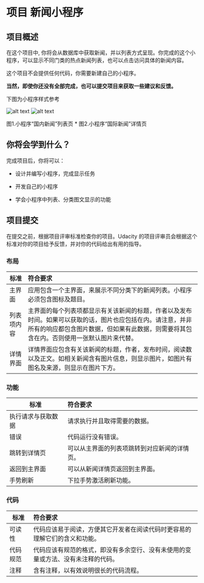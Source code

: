 项目 新闻小程序
=====

项目概述
----

在这个项目中, 你将会从数据库中获取新闻，并以列表方式呈现。你完成的这个小程序，可以显示不同门类的热点新闻列表，也可以点击访问具体的新闻内容。

这个项目不会提供任何代码，你需要新建自己的小程序。

**当然，即使你还没有全部完成，也可以提交项目来获取一些建议和反馈。**

下图为小程序样式参考

![alt text](https://github.com/udacity/cn-wechat-weather/blob/default-1-1/news_project/%E5%9B%BD%E5%86%85.PNG "国内新闻列表")
![alt text](https://github.com/udacity/cn-wechat-weather/blob/default-1-1/news_project/%E5%9B%BD%E9%99%85%E6%96%B0%E9%97%BB%E5%86%85%E5%AE%B9.PNG "国际新闻内容")

图1.小程序“国内新闻”列表页                                * 图2.小程序“国际新闻”详情页



你将会学到什么？
----

完成项目后，你将可以：

*  设计并编写小程序，完成显示任务

*  开发自己的小程序

*  学会小程序中列表、分类图文显示的功能


项目提交
-----
在提交之前，根据项目评审标准检查你的项目。Udacity 的项目评审员会根据这个标准对你的项目给予反馈，并对你的代码给出有用的指导。

### 布局
| 标准 | 符合要求 |
| ------------- |:-------------|
| 主界面      | 应用包含一个主界面，来展示不同分类下的新闻列表。小程序必须包含图标及题目。 |
| 列表项内容 | 主界面的每个列表项都显示有关该新闻的标题，作者以及发布时间。如果可以获取的话，图片也应包括在内。请注意，并非所有的响应都包含图片数据，但如果有此数据，则需要将其包含在内。否则使用一张默认图片来代替。 |
|详情界面   | 详情界面应包含有关该新闻的标题，作者，发布时间，阅读数以及正文。如相关新闻含有图片信息，则显示图片，如图片有图名及来源，则显示在图片下方。 |

### 功能
| 标准 | 符合要求 |
| ------------- |:-------------|
| 执行请求与获取数据 | 请求执行并且取得需要的数据。 |
| 错误 | 代码运行没有错误。 |
| 跳转到详情页 | 可以从主界面的列表项跳转到对应新闻的详情页。 |
| 返回到主界面 | 可以从新闻详情页返回到主界面。 |
| 手势刷新 | 下拉手势激活刷新功能。 |

### 代码
| 标准 | 符合要求 |
| ------------- |:-------------|
| 可读性 | 代码应该易于阅读，方便其它开发者在阅读代码时更容易的理解它们的含义和功能。 |
| 代码规范 | 代码应该有规范的格式，即没有多余空行、没有未使用的变量或方法、没有未注释的代码。 |
| 注释 | 含有注释，以有效说明很长的代码流程。 |



